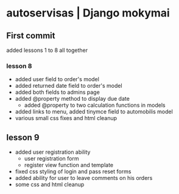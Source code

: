 # autoservisas | Django mokymai

## First commit
added lessons 1 to 8 all together

### lesson 8
- added user field to order's model
- added returned date field to order's model
- added both fields to admins page
- added @property method to display due date
  - added @property to two calculation functions in models
- added links to menu, added tinymce field to automobilis model
- various small css fixes and html cleanup

## lesson 9
- added user registration ability
  - user registration form
  - register view function and template
- fixed css styling of login and pass reset forms
- added ability for user to leave comments on his orders
- some css and html cleanup
